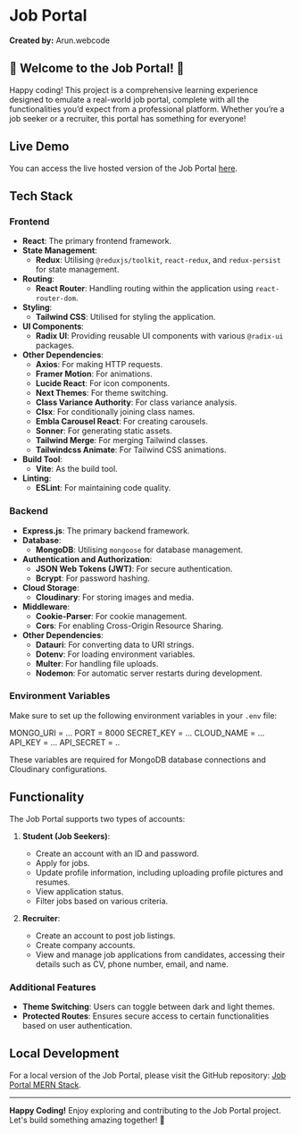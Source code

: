 # Job Portal

**Created by:** Arun.webcode

## 🎉 Welcome to the Job Portal! 🎉

Happy coding! This project is a comprehensive learning experience designed to emulate a real-world job portal, complete with all the functionalities you’d expect from a professional platform. Whether you’re a job seeker or a recruiter, this portal has something for everyone!

## Live Demo

You can access the live hosted version of the Job Portal [here](https://jobportal-live.onrender.com).

## Tech Stack

### Frontend

- **React**: The primary frontend framework.
- **State Management**: 
  - **Redux**: Utilising `@reduxjs/toolkit`, `react-redux`, and `redux-persist` for state management.
- **Routing**: 
  - **React Router**: Handling routing within the application using `react-router-dom`.
- **Styling**: 
  - **Tailwind CSS**: Utilised for styling the application.
- **UI Components**: 
  - **Radix UI**: Providing reusable UI components with various `@radix-ui` packages.
- **Other Dependencies**:
  - **Axios**: For making HTTP requests.
  - **Framer Motion**: For animations.
  - **Lucide React**: For icon components.
  - **Next Themes**: For theme switching.
  - **Class Variance Authority**: For class variance analysis.
  - **Clsx**: For conditionally joining class names.
  - **Embla Carousel React**: For creating carousels.
  - **Sonner**: For generating static assets.
  - **Tailwind Merge**: For merging Tailwind classes.
  - **Tailwindcss Animate**: For Tailwind CSS animations.
- **Build Tool**:
  - **Vite**: As the build tool.
- **Linting**:
  - **ESLint**: For maintaining code quality.

### Backend

- **Express.js**: The primary backend framework.
- **Database**: 
  - **MongoDB**: Utilising `mongoose` for database management.
- **Authentication and Authorization**:
  - **JSON Web Tokens (JWT)**: For secure authentication.
  - **Bcrypt**: For password hashing.
- **Cloud Storage**:
  - **Cloudinary**: For storing images and media.
- **Middleware**:
  - **Cookie-Parser**: For cookie management.
  - **Cors**: For enabling Cross-Origin Resource Sharing.
- **Other Dependencies**:
  - **Datauri**: For converting data to URI strings.
  - **Dotenv**: For loading environment variables.
  - **Multer**: For handling file uploads.
  - **Nodemon**: For automatic server restarts during development.
  
### Environment Variables

Make sure to set up the following environment variables in your `.env` file:

MONGO_URI = ... 
PORT = 8000 
SECRET_KEY = ... 
CLOUD_NAME = ... 
API_KEY = ... 
API_SECRET = ..



These variables are required for MongoDB database connections and Cloudinary configurations.

## Functionality

The Job Portal supports two types of accounts:

1. **Student (Job Seekers)**:
   - Create an account with an ID and password.
   - Apply for jobs.
   - Update profile information, including uploading profile pictures and resumes.
   - View application status.
   - Filter jobs based on various criteria.

2. **Recruiter**:
   - Create an account to post job listings.
   - Create company accounts.
   - View and manage job applications from candidates, accessing their details such as CV, phone number, email, and name.

### Additional Features

- **Theme Switching**: Users can toggle between dark and light themes.
- **Protected Routes**: Ensures secure access to certain functionalities based on user authentication.

## Local Development

For a local version of the Job Portal, please visit the GitHub repository: [Job Portal MERN Stack](https://github.com/Arun-webcode/Job-Potal-MERN-Stack).

---

**Happy Coding!** Enjoy exploring and contributing to the Job Portal project. Let's build something amazing together! 🚀
